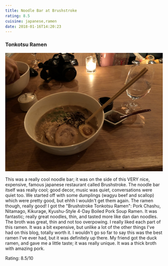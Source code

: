 ```yaml
---
title: Noodle Bar at Brushstroke
rating: 8.5
cuisine: japanese,ramen
date: 2018-01-16T14:20:23
---
```


### Tonkotsu Ramen
![Tonkotsu Ramen](./picture.jpg)

This was a really cool noodle bar; it was on the side of this VERY nice, expensive, famous japanese restaurant called Brushstroke. The noodle bar itself was really cool; good decor, music was quiet, conversations were quiet too. We started off with some dumplings (wagyu beef and scallop) which were pretty good, but ehhh I wouldn't get them again. The ramen though, really good! I got the "Brushstroke Tonkotsu Ramen": Pork Chashu, Nitamago, Kikurage, Kyushu-Style 4-Day Boiled Pork Soup Ramen. It was fantastic; really great noodles, thin, and tasted more like dan dan noodles. The broth was great, thin and not too overpowing. I really liked each part of this ramen. It was a bit expensive, but unlike a lot of the other things I've had on this blog, totally worth it. I wouldn't go so far to say this was the best ramen I've ever had, but it was definitely up there. My friend got the duck ramen, and gave me a little taste; it was really unique. It was a thick broth with amazing pork.

Rating: 8.5/10
